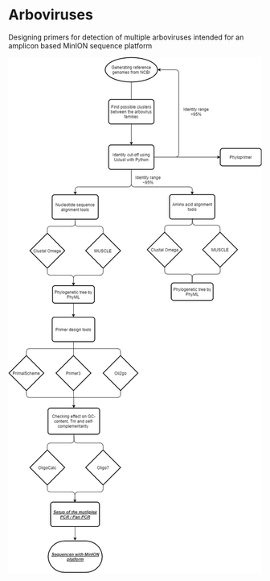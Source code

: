 # Arboviruses
Designing primers for detection of multiple arboviruses intended for an amplicon based MinION sequence platform

![](Flowchart/Project_Flowchart.jpg)
